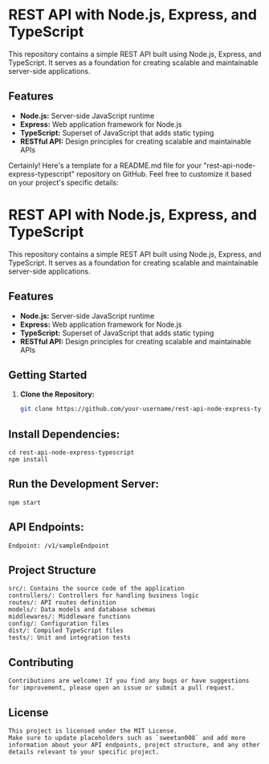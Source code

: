 # REST API with Node.js, Express, and TypeScript

This repository contains a simple REST API built using Node.js, Express, and TypeScript. It serves as a foundation for creating scalable and maintainable server-side applications.

## Features

- **Node.js:** Server-side JavaScript runtime
- **Express:** Web application framework for Node.js
- **TypeScript:** Superset of JavaScript that adds static typing
- **RESTful API:** Design principles for creating scalable and maintainable APIs

Certainly! Here's a template for a README.md file for your "rest-api-node-express-typescript" repository on GitHub. Feel free to customize it based on your project's specific details:

# REST API with Node.js, Express, and TypeScript

This repository contains a simple REST API built using Node.js, Express, and TypeScript. It serves as a foundation for creating scalable and maintainable server-side applications.

## Features

- **Node.js:** Server-side JavaScript runtime
- **Express:** Web application framework for Node.js
- **TypeScript:** Superset of JavaScript that adds static typing
- **RESTful API:** Design principles for creating scalable and maintainable APIs

## Getting Started

1. **Clone the Repository:**
   ```bash
   git clone https://github.com/your-username/rest-api-node-express-typescript.git

## Install Dependencies:
    cd rest-api-node-express-typescript
    npm install

## Run the Development Server:
    npm start

## API Endpoints:
    Endpoint: /v1/sampleEndpoint
    
## Project Structure
    src/: Contains the source code of the application
    controllers/: Controllers for handling business logic
    routes/: API routes definition
    models/: Data models and database schemas
    middlewares/: Middleware functions
    config/: Configuration files
    dist/: Compiled TypeScript files
    tests/: Unit and integration tests

## Contributing
    Contributions are welcome! If you find any bugs or have suggestions for improvement, please open an issue or submit a pull request.

## License
    This project is licensed under the MIT License.
    Make sure to update placeholders such as `sweetan008` and add more information about your API endpoints, project structure, and any other details relevant to your specific project.
